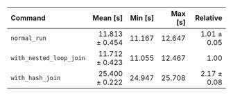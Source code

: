 | Command | Mean [s] | Min [s] | Max [s] | Relative |
|:---|---:|---:|---:|---:|
| `normal_run` | 11.813 ± 0.454 | 11.167 | 12.647 | 1.01 ± 0.05 |
| `with_nested_loop_join` | 11.712 ± 0.423 | 11.055 | 12.467 | 1.00 |
| `with_hash_join` | 25.400 ± 0.222 | 24.947 | 25.708 | 2.17 ± 0.08 |
